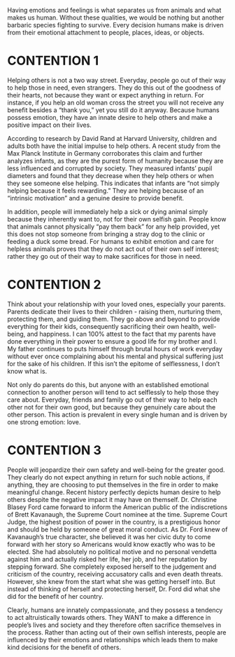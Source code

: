 Having emotions and feelings is what separates us from animals and what makes us human. Without these qualities, we would be nothing but another barbaric species fighting to survive. Every decision humans make is driven from their emotional attachment to people, places, ideas, or objects.  

<h1>CONTENTION 1</h1>

Helping others is not a two way street. Everyday, people go out of their way to help those in need, even strangers. They do this out of the goodness of their hearts, not because they want or expect anything in return. For instance, if you help an old woman cross the street you will not receive any benefit besides a “thank you,” yet you still do it anyway. Because humans possess emotion, they have an innate desire to help others and make a positive impact on their lives.

According to research by David Rand at Harvard University, children and adults both have the initial impulse to help others. A recent study from the Max Planck Institute in Germany corroborates this claim and further analyzes infants, as they are the purest form of humanity because they are less influenced and corrupted by society. They measured infants’ pupil diameters and found that they decrease when they help others or when they see someone else helping. This indicates that infants are “not simply helping because it feels rewarding.” They are helping because of an “intrinsic motivation” and a genuine desire to provide benefit.

In addition, people will immediately help a sick or dying animal simply because they inherently want to, not for their own selfish gain. People know that animals cannot physically “pay them back” for any help provided, yet this does not stop someone from bringing a stray dog to the clinic or feeding a duck some bread. For humans to exhibit emotion and care for helpless animals proves that they do not act out of their own self interest; rather they go out of their way to make sacrifices for those in need.

<h1>CONTENTION 2</h1>

Think about your relationship with your loved ones, especially your parents. Parents dedicate their lives to their children - raising them, nurturing them, protecting them, and guiding them. They go above and beyond to provide everything for their kids, consequently sacrificing their own health, well-being, and happiness. I can 100% attest to the fact that my parents have done everything in their power to ensure a good life for my brother and I. My father continues to puts himself through brutal hours of work everyday without ever once complaining about his mental and physical suffering just for the sake of his children. If this isn’t the epitome of selflessness, I don’t know what is.

Not only do parents do this, but anyone with an established emotional connection to another person will tend to act selflessly to help those they care about. Everyday, friends and family go out of their way to help each other not for their own good, but because they genuinely care about the other person. This action is prevalent in every single human and is driven by one strong emotion: love.

<h1>CONTENTION 3</h1>

People will jeopardize their own safety and well-being for the greater good. They clearly do not expect anything in return for such noble actions, if anything, they are choosing to put themselves in the fire in order to make meaningful change. Recent history perfectly depicts human desire to help others despite the negative impact it may have on themself. Dr. Christine Blasey Ford came forward to inform the American public of the indiscretions of Brett Kavanaugh, the Supreme Court nominee at the time. Supreme Court Judge, the highest position of power in the country, is a prestigious honor and should be held by someone of great moral conduct. As Dr. Ford knew of Kavanaugh’s true character, she believed it was her civic duty to come forward with her story so Americans would know exactly who was to be elected. She had absolutely no political motive and no personal vendetta against him and actually risked her life, her job, and her reputation by stepping forward. She completely exposed herself to the judgement and criticism of the country, receiving accusatory calls and even death threats. However, she knew from the start what she was getting herself into. But instead of thinking of herself and protecting herself, Dr. Ford did what she did for the benefit of her country.

Clearly, humans are innately compassionate, and they possess a tendency to act altruistically towards others. They WANT to make a difference in people’s lives and society and they therefore often sacrifice themselves in the process. Rather than acting out of their own selfish interests, people are influenced by their emotions and relationships which leads them to make kind decisions for the benefit of others.